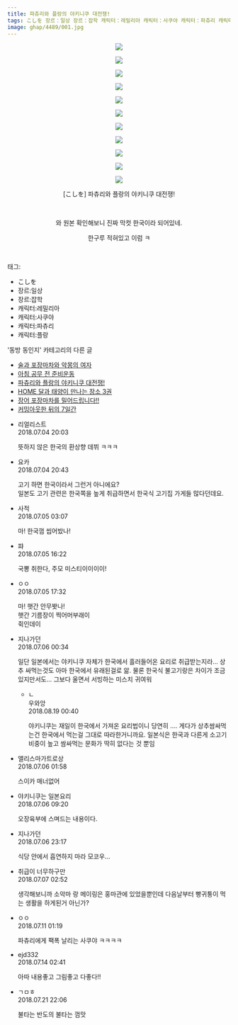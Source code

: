 ```yaml
---
title: 파츄리와 플랑의 야키니쿠 대전쟁!
tags: こしを 장르：일상 장르：잡학 캐릭터：레밀리아 캐릭터：사쿠야 캐릭터：파츄리 캐릭터：플랑 동방_동인지
image: ghap/4489/001.jpg
---
```

<div class="article">
<p style="text-align: center; clear: none; float: none;"><img src="{{ site.nasurl }}/ghap/4489/001.jpg"/></p>
<p style="text-align: center; clear: none; float: none;"><img src="{{ site.nasurl }}/ghap/4489/002.jpg"/></p>
<p style="text-align: center; clear: none; float: none;"><img src="{{ site.nasurl }}/ghap/4489/003.jpg"/></p>
<p style="text-align: center; clear: none; float: none;"><img src="{{ site.nasurl }}/ghap/4489/004.jpg"/></p>
<p style="text-align: center; clear: none; float: none;"><img src="{{ site.nasurl }}/ghap/4489/005.jpg"/></p>
<p style="text-align: center; clear: none; float: none;"><img src="{{ site.nasurl }}/ghap/4489/006.jpg"/></p>
<p style="text-align: center; clear: none; float: none;"><img src="{{ site.nasurl }}/ghap/4489/007.jpg"/></p>
<p style="text-align: center; clear: none; float: none;"><img src="{{ site.nasurl }}/ghap/4489/008.jpg"/></p>
<p style="text-align: center; clear: none; float: none;"><img src="{{ site.nasurl }}/ghap/4489/009.jpg"/></p>
<p style="text-align: center; clear: none; float: none;"><img src="{{ site.nasurl }}/ghap/4489/010.jpg"/></p>
<p style="text-align: center; clear: none; float: none;"><img src="{{ site.nasurl }}/ghap/4489/011.jpg"/></p>
<p style="text-align: center; clear: none; float: none;">[こしを] 파츄리와 플랑의 야키니쿠 대전쟁!</p>
<p style="text-align: center; clear: none; float: none;"><br/></p>
<p style="text-align: center; clear: none; float: none;">와 원본 확인해보니 진짜 막컷 한국이라 되어있네.</p>
<p style="text-align: center; clear: none; float: none;">한구루 적혀있고 이럼 ㅋ</p>
<p><br/></p>
</div><div class="tagTrail">
<p>태그: </p>
<ul>
<li>こしを</li>
<li>장르:일상</li>
<li>장르:잡학</li>
<li>캐릭터:레밀리아</li>
<li>캐릭터:사쿠야</li>
<li>캐릭터:파츄리</li>
<li>캐릭터:플랑</li>
</ul>
</div><div class="another">
<p>'동방 동인지' 카테고리의 다른 글</p>
<ul>
<li><a href="/2018-07-08-ghap_4493">술과 포장마차와 악몽의 여자</a></li>
<li><a href="/2018-07-04-ghap_4491">아침 공무 전 준비운동</a></li>
<li><a href="/2018-07-04-ghap_4489">파츄리와 플랑의 야키니쿠 대전쟁!</a></li>
<li><a href="/2018-07-03-ghap_4488">HOME 달과 태양이 만나는 장소 3권</a></li>
<li><a href="/2018-06-29-ghap_4485">장어 포장마차를 밀어드립니다!!</a></li>
<li><a href="/2018-06-27-ghap_4484">커밍아웃한 뒤의 7일간</a></li>
</ul>
</div><div class="cb_module cb_fluid">
<div class="cb_wrt cb_profile">
<div class="comment">
<ul>
<li class="cb_thumb_off" id="comment15280659">
<div class="cb_comment_area">
<div class="cb_info_area">
<div class="cb_section">
<span class="cb_nick_name">리얼리스트</span>
</div>
<div class="cb_section">
<span class="cb_date">2018.07.04 20:03 </span>
</div>
</div>
<div class="cb_dsc_comment">
<p class="cb_dsc">
											뜻하지 않은 한국의 환상향 데뷔 ㅋㅋㅋ
										</p>
</div>
</div></li>
<li class="cb_thumb_off" id="comment15280671">
<div class="cb_comment_area">
<div class="cb_info_area">
<div class="cb_section">
<span class="cb_nick_name">요카</span>
</div>
<div class="cb_section">
<span class="cb_date">2018.07.04 20:43 </span>
</div>
</div>
<div class="cb_dsc_comment">
<p class="cb_dsc">
											고기 하면 한국이라서 그런거 아니에요?<br/>
일본도 고기 관련은 한국쪽을 높게 취급하면서 한국식 고기집 가게들 많다던데요.
										</p>
</div>
</div></li>
<li class="cb_thumb_off" id="comment15280788">
<div class="cb_comment_area">
<div class="cb_info_area">
<div class="cb_section">
<span class="cb_nick_name">사적</span>
</div>
<div class="cb_section">
<span class="cb_date">2018.07.05 03:07 </span>
</div>
</div>
<div class="cb_dsc_comment">
<p class="cb_dsc">
											마! 한국껌 씹어밨나!
										</p>
</div>
</div></li>
<li class="cb_thumb_off" id="comment15281030">
<div class="cb_comment_area">
<div class="cb_info_area">
<div class="cb_section">
<span class="cb_nick_name">퍄</span>
</div>
<div class="cb_section">
<span class="cb_date">2018.07.05 16:22 </span>
</div>
</div>
<div class="cb_dsc_comment">
<p class="cb_dsc">
											국뽕 취한다, 주모 미스티이이이이!
										</p>
</div>
</div></li>
<li class="cb_thumb_off" id="comment15281052">
<div class="cb_comment_area">
<div class="cb_info_area">
<div class="cb_section">
<span class="cb_nick_name">ㅇㅇ</span>
</div>
<div class="cb_section">
<span class="cb_date">2018.07.05 17:32 </span>
</div>
</div>
<div class="cb_dsc_comment">
<p class="cb_dsc">
											마! 햇간 안무봣나!<br/>
햇간 기름장이 찍어머부래이<br/>
쥑인데이
										</p>
</div>
</div></li>
<li class="cb_thumb_off" id="comment15281204">
<div class="cb_comment_area">
<div class="cb_info_area">
<div class="cb_section">
<span class="cb_nick_name">지나가던</span>
</div>
<div class="cb_section">
<span class="cb_date">2018.07.06 00:34 </span>
</div>
</div>
<div class="cb_dsc_comment">
<p class="cb_dsc">
											일단 일본에서는 야키니쿠 자체가 한국에서 흘러들어온 요리로 취급받는지라... 상추 싸먹는것도 아마 한국에서 유래된걸로 앎. 물론 한국식 불고기랑은 차이가 조금 있지만서도... 그보다 울면서 서빙하는 미스치 귀여워
										</p>
</div>
<ul>
<li class="cb_thumb_off" id="comment15311748">
<span class="cb_bu_subnode">ㄴ</span>
<div class="cb_comment_area">
<div class="cb_info_area">
<div class="cb_section">
<span class="cb_nick_name">우와앙</span>
</div>
<div class="cb_section">
<span class="cb_date">2018.08.19 00:40 </span>
</div>
</div>
<div class="cb_dsc_comment">
<p class="cb_dsc">
																야키니쿠는 재일이 한국에서 가져온 요리법이니 당연히 .... 게다가 상추쌈싸먹는건 한국에서 먹는걸 그대로 따라한거니까요. 일본식은 한국과 다른게 소고기 비중이 높고 쌈싸먹는 문화가 딱히 없다는 것 뿐임
															</p>
</div>
</div>
</li>
</ul>
</div></li>
<li class="cb_thumb_off" id="comment15281218">
<div class="cb_comment_area">
<div class="cb_info_area">
<div class="cb_section">
<span class="cb_nick_name">앨리스마가트로상</span>
</div>
<div class="cb_section">
<span class="cb_date">2018.07.06 01:58 </span>
</div>
</div>
<div class="cb_dsc_comment">
<p class="cb_dsc">
											스이카 매너없어
										</p>
</div>
</div></li>
<li class="cb_thumb_off" id="comment15281356">
<div class="cb_comment_area">
<div class="cb_info_area">
<div class="cb_section">
<span class="cb_nick_name">야키니쿠는 일본요리</span>
</div>
<div class="cb_section">
<span class="cb_date">2018.07.06 09:20 </span>
</div>
</div>
<div class="cb_dsc_comment">
<p class="cb_dsc">
											오장육부에 스며드는 내용이다.
										</p>
</div>
</div></li>
<li class="cb_thumb_off" id="comment15281731">
<div class="cb_comment_area">
<div class="cb_info_area">
<div class="cb_section">
<span class="cb_nick_name">지나가던</span>
</div>
<div class="cb_section">
<span class="cb_date">2018.07.06 23:17 </span>
</div>
</div>
<div class="cb_dsc_comment">
<p class="cb_dsc">
											식당 안에서 흡연하지 마라 모코우...
										</p>
</div>
</div></li>
<li class="cb_thumb_off" id="comment15281782">
<div class="cb_comment_area">
<div class="cb_info_area">
<div class="cb_section">
<span class="cb_nick_name">취급이 너무하구만</span>
</div>
<div class="cb_section">
<span class="cb_date">2018.07.07 02:52 </span>
</div>
</div>
<div class="cb_dsc_comment">
<p class="cb_dsc">
											생각해보니까 소악마 랑 메이링은 홍마관에 있었을뿐인데 다음날부터 빵귀퉁이 먹는 생활을 하게된거 아닌가?
										</p>
</div>
</div></li>
<li class="cb_thumb_off" id="comment15283755">
<div class="cb_comment_area">
<div class="cb_info_area">
<div class="cb_section">
<span class="cb_nick_name">ㅇㅇ</span>
</div>
<div class="cb_section">
<span class="cb_date">2018.07.11 01:19 </span>
</div>
</div>
<div class="cb_dsc_comment">
<p class="cb_dsc">
											파츄리에게 팩폭 날리는 사쿠야 ㅋㅋㅋㅋ
										</p>
</div>
</div></li>
<li class="cb_thumb_off" id="comment15286333">
<div class="cb_comment_area">
<div class="cb_info_area">
<div class="cb_section">
<span class="cb_nick_name">ejd332</span>
</div>
<div class="cb_section">
<span class="cb_date">2018.07.14 02:41 </span>
</div>
</div>
<div class="cb_dsc_comment">
<p class="cb_dsc">
											아따 내용좋고 그림좋고 다좋다!!
										</p>
</div>
</div></li>
<li class="cb_thumb_off" id="comment15291365">
<div class="cb_comment_area">
<div class="cb_info_area">
<div class="cb_section">
<span class="cb_nick_name">ㄱㅁㅎ</span>
</div>
<div class="cb_section">
<span class="cb_date">2018.07.21 22:06 </span>
</div>
</div>
<div class="cb_dsc_comment">
<p class="cb_dsc">
											불타는 반도의 불타는 껌맛
										</p>
</div>
</div></li>
</ul>
</div>
</div><!-- commentList close -->
</div>